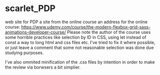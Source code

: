 # scarlet_PDP
web site for PDP
a site from the online course an address for the online course: https://www.udemy.com/course/the-modern-flexbox-grid-sass-animations-developer-course/ 
Please note the author of the course uses some horrible practices like selection by ID in CSS, using let instead of const a way to long html and css files etc. 
I've tried to fix it where possible, or just leave a comment that some not reasonable selection was done due studying purposes.

I've also ommited minification of the .css files by intention in order to make the review via borwsers a bit simplier.
